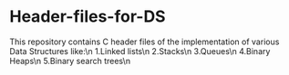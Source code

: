 # Header-files-for-DS

This repository contains C header files of the implementation of various Data Structures like:\n
1.Linked lists\n
2.Stacks\n
3.Queues\n
4.Binary Heaps\n
5.Binary search trees\n
